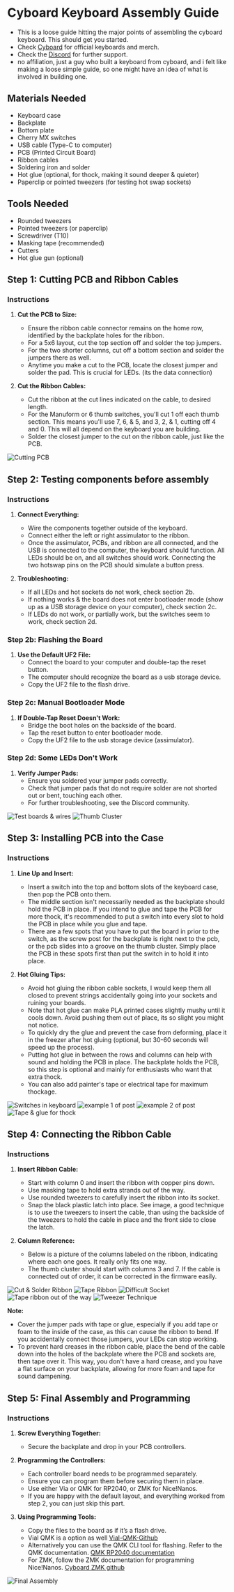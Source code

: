# Cyboard Keyboard Assembly Guide

- This is a loose guide hitting the major points of assembling the cyboard keyboard. This should get you started.
- Check [Cyboard](https://www.cyboard.digital) for official keyboards and merch.
- Check the [Discord](https://discord.com/invite/4hf8uEnrfj) for further support.
- no affiliation, just a guy who built a keyboard from cyboard, and i felt like making a loose simple guide, so one might have an idea of what is involved in building one.

## Materials Needed

- Keyboard case
- Backplate
- Bottom plate
- Cherry MX switches
- USB cable (Type-C to computer)
- PCB (Printed Circuit Board)
- Ribbon cables
- Soldering iron and solder
- Hot glue (optional, for thock, making it sound deeper & quieter)
- Paperclip or pointed tweezers (for testing hot swap sockets)

## Tools Needed

- Rounded tweezers
- Pointed tweezers (or paperclip)
- Screwdriver (T10)
- Masking tape (recommended)
- Cutters
- Hot glue gun (optional)

## Step 1: Cutting PCB and Ribbon Cables

### Instructions

1. **Cut the PCB to Size:**

   - Ensure the ribbon cable connector remains on the home row, identified by the backplate holes for the ribbon.
   - For a 5x6 layout, cut the top section off and solder the top jumpers.
   - For the two shorter columns, cut off a bottom section and solder the jumpers there as well.
   - Anytime you make a cut to the PCB, locate the closest jumper and solder the pad. This is crucial for LEDs. (its the data connection)

2. **Cut the Ribbon Cables:**
   - Cut the ribbon at the cut lines indicated on the cable, to desired length.
   - For the Manuform or 6 thumb switches, you'll cut 1 off each thumb section. This means you'll use 7, 6, & 5, and 3, 2, & 1, cutting off 4 and 0. This will all depend on the keyboard you are building.
   - Solder the closest jumper to the cut on the ribbon cable, just like the PCB.

![Cutting PCB](images/cut_and_solder.jpg)

## Step 2: Testing components before assembly

### Instructions

1. **Connect Everything:**

   - Wire the components together outside of the keyboard.
   - Connect either the left or right assimulator to the ribbon.
   - Once the assimulator, PCBs, and ribbon are all connected, and the USB is connected to the computer, the keyboard should function. All LEDs should be on, and all switches should work. Connecting the two hotswap pins on the PCB should simulate a button press.

2. **Troubleshooting:**
   - If all LEDs and hot sockets do not work, check section 2b.
   - If nothing works & the board does not enter bootloader mode (show up as a USB storage device on your computer), check section 2c.
   - If LEDs do not work, or partially work, but the switches seem to work, check section 2d.

### Step 2b: Flashing the Board

1. **Use the Default UF2 File:**
   - Connect the board to your computer and double-tap the reset button.
   - The computer should recognize the board as a usb storage device.
   - Copy the UF2 file to the flash drive.

### Step 2c: Manual Bootloader Mode

1. **If Double-Tap Reset Doesn't Work:**
   - Bridge the boot holes on the backside of the board.
   - Tap the reset button to enter bootloader mode.
   - Copy the UF2 file to the usb storage device (assimulator).

### Step 2d: Some LEDs Don't Work

1. **Verify Jumper Pads:**
   - Ensure you soldered your jumper pads correctly.
   - Check that jumper pads that do not require solder are not shorted out or bent, touching each other.
   - For further troubleshooting, see the Discord community.

![Test boards & wires](images/testimage.jpg)
![Thumb Cluster](images/thumb_cluster.jpg)

## Step 3: Installing PCB into the Case

### Instructions

1. **Line Up and Insert:**

   - Insert a switch into the top and bottom slots of the keyboard case, then pop the PCB onto them.
   - The middle section isn't necessarily needed as the backplate should hold the PCB in place. If you intend to glue and tape the PCB for more thock, it's recommended to put a switch into every slot to hold the PCB in place while you glue and tape.
   - There are a few spots that you have to put the board in prior to the switch, as the screw post for the backplate is right next to the pcb, or the pcb slides into a groove on the thumb cluster. Simply place the PCB in these spots first than put the switch in to hold it into place.

2. **Hot Gluing Tips:**
   - Avoid hot gluing the ribbon cable sockets, I would keep them all closed to prevent strings accidentally going into your sockets and ruining your boards.
   - Note that hot glue can make PLA printed cases slightly mushy until it cools down. Avoid pushing them out of place, its so slight you might not notice.
   - To quickly dry the glue and prevent the case from deforming, place it in the freezer after hot gluing (optional, but 30-60 seconds will speed up the process).
   - Putting hot glue in between the rows and columns can help with sound and holding the PCB in place. The backplate holds the PCB, so this step is optional and mainly for enthusiasts who want that extra thock.
   - You can also add painter's tape or electrical tape for maximum thockage.

![Switches in keyboard](images/switches_for_pcb.jpg)
![example 1 of post](images/example1_post.jpg)
![example 2 of post](images/example2_post.jpg)
![Tape & glue for thock](images/Tape_glue_thock.jpg)

## Step 4: Connecting the Ribbon Cable

### Instructions

1. **Insert Ribbon Cable:**

   - Start with column 0 and insert the ribbon with copper pins down.
   - Use masking tape to hold extra strands out of the way.
   - Use rounded tweezers to carefully insert the ribbon into its socket.
   - Snap the black plastic latch into place. See image, a good technique is to use the tweezers to insert the cable, than using the backside of the tweezers to hold the cable in place and the front side to close the latch.

2. **Column Reference:**
   - Below is a picture of the columns labeled on the ribbon, indicating where each one goes. It really only fits one way.
   - The thumb cluster should start with columns 3 and 7. If the cable is connected out of order, it can be corrected in the firmware easily.

![Cut & Solder Ribbon](images/ribbon_cut_soldered.jpg)
![Tape Ribbon](images/ribbon_tape.jpg)
![Difficult Socket](images/difficult_socket.jpg)
![Tape ribbon out of the way](images/taped_ribbon.jpg)
![Tweezer Technique](images/tweezer_technique.jpg)

**Note:**

- Cover the jumper pads with tape or glue, especially if you add tape or foam to the inside of the case, as this can cause the ribbon to bend. If you accidentally connect those jumpers, your LEDs can stop working.
- To prevent hard creases in the ribbon cable, place the bend of the cable down into the holes of the backplate where the PCB and sockets are, then tape over it. This way, you don't have a hard crease, and you have a flat surface on your backplate, allowing for more foam and tape for sound dampening.

## Step 5: Final Assembly and Programming

### Instructions

1. **Screw Everything Together:**

   - Secure the backplate and drop in your PCB controllers.

2. **Programming the Controllers:**

   - Each controller board needs to be programmed separately.
   - Ensure you can program them before securing them in place.
   - Use either Via or QMK for RP2040, or ZMK for Nice!Nanos.
   - If you are happy with the default layout, and everything worked from step 2, you can just skip this part.

3. **Using Programming Tools:**
   - Copy the files to the board as if it’s a flash drive.
   - Vial QMK is a option as well [Vial-QMK-Github](https://github.com/Cyboard-DigitalTailor/vial-qmk)
   - Alternatively you can use the QMK CLI tool for flashing. Refer to the QMK documentation. [QMK RP2040 documentation](https://github.com/qmk/qmk_firmware/blob/master/docs/platformdev_rp2040.md)
   - For ZMK, follow the ZMK documentation for programming Nice!Nanos. [Cyboard ZMK github](https://github.com/Cyboard-DigitalTailor/zmk-user-config-template)

![Final Assembly](images/final_assembly.jpg)
